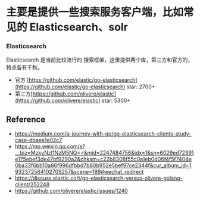 # 主要是提供一些搜索服务客户端，比如常见的 Elasticsearch、solr


### Elasticsearch 

Elasticsearch 是当前比较流行的 搜索框架，这里提供两个库，第三方和官方的，特点各有千秋。

- 官方 [https://github.com/elastic/go-elasticsearch](https://github.com/elastic/go-elasticsearch) star: 2700+
- 第三方[https://github.com/olivere/elastic](https://github.com/olivere/elastic) star: 5300+


## Reference

- https://medium.com/a-journey-with-go/go-elasticsearch-clients-study-case-dbaee1e02c7
- https://mp.weixin.qq.com/s?__biz=MzkyNzI1NzM5NQ==&mid=2247484756&idx=1&sn=6029ed72391e175ebef3de47bf9290a2&chksm=c22b8308f55c0a1eb0d06f4f5f7404e0ba33f6bb10a86f996dfbbd7b80b952e5bef97ce2344f&cur_album_id=1932372564102709257&scene=189#wechat_redirect
- https://discuss.elastic.co/t/go-elasticsearch-versus-olivere-golang-client/252248
- https://github.com/olivere/elastic/issues/1240